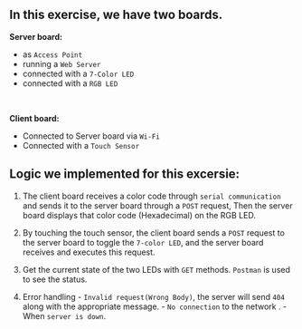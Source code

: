 ## In this exercise, we have two boards. 

**Server board:** 
  - as `Access Point`
  - running a `Web Server` 
  - connected with a `7-Color LED` 
  - connected with a `RGB LED`
<br>

**Client board:** 
  - Connected to Server board via `Wi-Fi`
  - Connected with a `Touch Sensor`

## Logic we implemented for this excersie:

  1. The client board receives a color code through `serial communication` and sends it to the server board through a `POST` request, Then the server board displays that color code (Hexadecimal) on the RGB LED.

  2. By touching the touch sensor, the client board sends a `POST` request to the server board to toggle the `7-color LED`, and the server board receives and executes this request.

  3. Get the current state of the two LEDs with `GET` methods. `Postman` is used to see the status.

  4. Error handling 
    - `Invalid request(Wrong Body)`, the server will send `404` along with the appropriate message.
    - `No connection` to the network .
    -  When `server is down`. 
